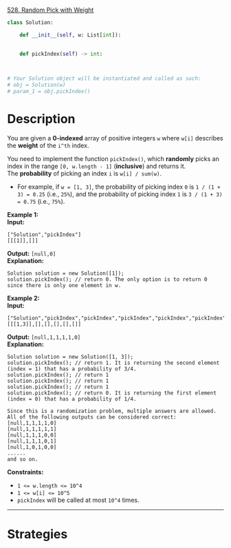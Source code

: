 [528. Random Pick with Weight](https://leetcode.com/problems/random-pick-with-weight/)

```python
class Solution:

    def __init__(self, w: List[int]):
        

    def pickIndex(self) -> int:
        


# Your Solution object will be instantiated and called as such:
# obj = Solution(w)
# param_1 = obj.pickIndex()
```

# Description

You are given a **0-indexed** array of positive integers `w` where `w[i]` describes the **weight** of the `i^th` index.

You need to implement the function `pickIndex()`, which **randomly** picks an index in the range `[0, w.length - 1]` (**inclusive**) and returns it. The **probability** of picking an index `i` is `w[i] / sum(w)`.

- For example, if `w = [1, 3]`, the probability of picking index `0` is `1 / (1 + 3) = 0.25` (i.e., `25%`), and the probability of picking index `1` is `3 / (1 + 3) = 0.75` (i.e., `75%`).

**Example 1:**  
**Input:**  
```
["Solution","pickIndex"]
[[[1]],[]]
```
**Output:** `[null,0]`  
**Explanation:**
```
Solution solution = new Solution([1]);
solution.pickIndex(); // return 0. The only option is to return 0 since there is only one element in w.
```

**Example 2:**  
**Input:**
```
["Solution","pickIndex","pickIndex","pickIndex","pickIndex","pickIndex"]
[[[1,3]],[],[],[],[],[]]
```
**Output:** `[null,1,1,1,1,0]`  
**Explanation:**
```
Solution solution = new Solution([1, 3]);
solution.pickIndex(); // return 1. It is returning the second element (index = 1) that has a probability of 3/4.
solution.pickIndex(); // return 1
solution.pickIndex(); // return 1
solution.pickIndex(); // return 1
solution.pickIndex(); // return 0. It is returning the first element (index = 0) that has a probability of 1/4.

Since this is a randomization problem, multiple answers are allowed.
All of the following outputs can be considered correct:
[null,1,1,1,1,0]
[null,1,1,1,1,1]
[null,1,1,1,0,0]
[null,1,1,1,0,1]
[null,1,0,1,0,0]
......
and so on.
```


**Constraints:**
- `1 <= w.length <= 10^4`
- `1 <= w[i] <= 10^5`
- `pickIndex` will be called at most `10^4` times.

---

# Strategies



